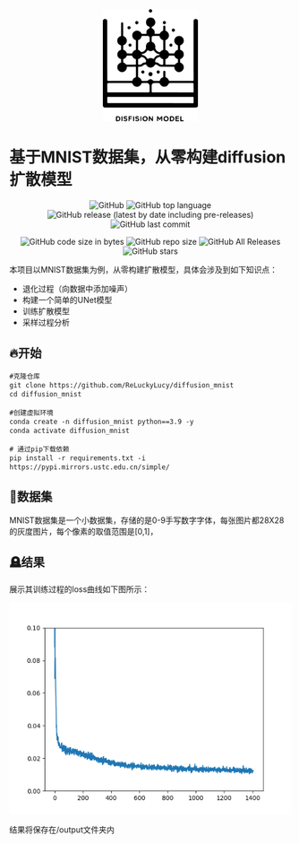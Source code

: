 
<div align="center">
 <img alt="logo" height="200px" src="img\logo.png">
</div>

# 基于MNIST数据集，从零构建diffusion扩散模型

<p align="center">
    <img alt="GitHub" src="https://img.shields.io/github/license/ReLuckyLucy/diffusion_mnist">
    <img alt="GitHub top language" src="https://img.shields.io/github/languages/top/ReLuckyLucy/diffusion_mnist">
    <img alt="GitHub release (latest by date including pre-releases)" src="https://img.shields.io/github/v/release/ReLuckyLucy/diffusion_mnist?include_prereleases">
    <img alt="GitHub last commit" src="https://img.shields.io/github/last-commit/ReLuckyLucy/diffusion_mnist">
</p>
<p align="center">
    <img alt="GitHub code size in bytes" src="https://img.shields.io/github/languages/code-size/ReLuckyLucy/diffusion_mnist">
    <img alt="GitHub repo size" src="https://img.shields.io/github/repo-size/ReLuckyLucy/diffusion_mnist">
    <img alt="GitHub All Releases" src="https://img.shields.io/github/downloads/ReLuckyLucy/diffusion_mnist">
    <img alt="GitHub stars" src="https://img.shields.io/github/stars/ReLuckyLucy/diffusion_mnist?style=social">
</p>

本项目以MNIST数据集为例，从零构建扩散模型，具体会涉及到如下知识点：



- 退化过程（向数据中添加噪声）
- 构建一个简单的UNet模型
- 训练扩散模型
- 采样过程分析

## 🔥开始
```
#克隆仓库
git clone https://github.com/ReLuckyLucy/diffusion_mnist
cd diffusion_mnist

#创建虚拟环境
conda create -n diffusion_mnist python==3.9 -y
conda activate diffusion_mnist

# 通过pip下载依赖
pip install -r requirements.txt -i https://pypi.mirrors.ustc.edu.cn/simple/
```
## 📜数据集
 MNIST数据集是一个小数据集，存储的是0-9手写数字字体，每张图片都28X28的灰度图片，每个像素的取值范围是[0,1]，

## 🪦结果
展示其训练过程的loss曲线如下图所示：

<div align="center">
 <img alt="loss" " src="img\losscurve.png">
</div>

结果将保存在/output文件夹内